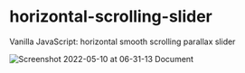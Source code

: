 # horizontal-scrolling-slider
Vanilla JavaScript: horizontal smooth scrolling parallax slider

![Screenshot 2022-05-10 at 06-31-13 Document](https://user-images.githubusercontent.com/91802048/167597452-8227bfa5-3751-4d8a-972c-3aad38fc8954.png)
